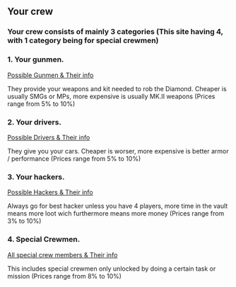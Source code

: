 ## Your crew

### Your crew consists of mainly 3 categories (This site having 4, with 1 category being for special crewmen)

### 1. Your gunmen.

[Possible Gunmen & Their info](https://reddey.github.io/dchelp/crew/gunman)

They provide your weapons and kit needed to rob the Diamond. Cheaper is usually SMGs or MPs, more expensive is usually MK.II weapons (Prices range from 5% to 10%)

### 2. Your drivers.

[Possible Drivers & Their info](https://reddey.github.io/dchelp/crew/driver)

They give you your cars. Cheaper is worser, more expensive is better armor / performance (Prices range from 5% to 10%)

### 3. Your hackers.

[Possible Hackers & Their info](https://reddey.github.io/dchelp/crew/hacker)

Always go for best hacker unless you have 4 players, more time in the vault means more loot wich furthermore means more money (Prices range from 3% to 10%)

### 4. Special Crewmen.

[All special crew members & Their info](https://reddey.github.io/dchelp/crew/special)

This includes special crewmen only unlocked by doing a certain task or mission (Prices range from 8% to 10%)
